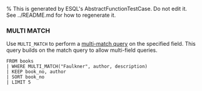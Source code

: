 % This is generated by ESQL's AbstractFunctionTestCase. Do not edit it. See ../README.md for how to regenerate it.

### MULTI MATCH
Use `MULTI_MATCH` to perform a
[multi-match query](https://www.elastic.co/docs/reference/query-languages/query-dsl/query-dsl-match-query#query-dsl-multi-match-query)
on the specified field.
This query builds on the match query to allow multi-field queries.

```esql
FROM books
| WHERE MULTI_MATCH("Faulkner", author, description)
| KEEP book_no, author
| SORT book_no
| LIMIT 5
```
